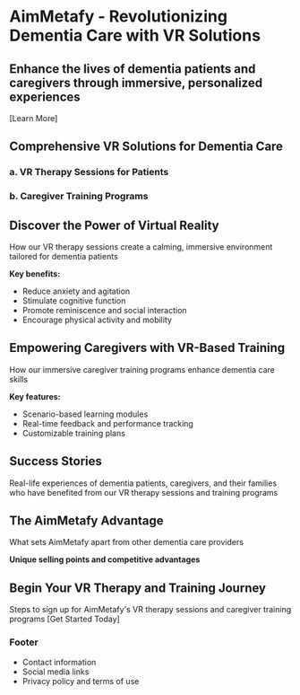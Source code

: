 # AimMetafy - Revolutionizing Dementia Care with VR Solutions
## Enhance the lives of dementia patients and caregivers through immersive, personalized experiences
[Learn More]

## Comprehensive VR Solutions for Dementia Care
### a. VR Therapy Sessions for Patients
### b. Caregiver Training Programs

## Discover the Power of Virtual Reality
How our VR therapy sessions create a calming, immersive environment tailored for dementia patients

**Key benefits:**
- Reduce anxiety and agitation
- Stimulate cognitive function
- Promote reminiscence and social interaction
- Encourage physical activity and mobility

## Empowering Caregivers with VR-Based Training
How our immersive caregiver training programs enhance dementia care skills

**Key features:**
- Scenario-based learning modules
- Real-time feedback and performance tracking
- Customizable training plans

## Success Stories
Real-life experiences of dementia patients, caregivers, and their families who have benefited from our VR therapy sessions and training programs

## The AimMetafy Advantage
What sets AimMetafy apart from other dementia care providers

**Unique selling points and competitive advantages**

## Begin Your VR Therapy and Training Journey
Steps to sign up for AimMetafy's VR therapy sessions and caregiver training programs
[Get Started Today]

### Footer
- Contact information
- Social media links
- Privacy policy and terms of use
